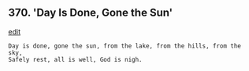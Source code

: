 
## 370.  'Day Is Done, Gone the Sun'
[edit](https://docs.google.com/document/d/1F1CO9I4jq8VNuf0lJTinalCvPtU-MxLX/edit?mode=html)



    Day is done, gone the sun, from the lake, from the hills, from the sky, 
    Safely rest, all is well, God is nigh.
